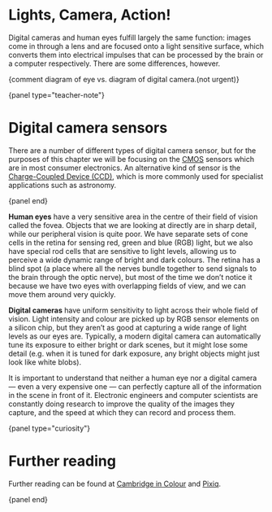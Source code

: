 # Lights, Camera, Action!


Digital cameras and human eyes fulfill largely the same function: images come in through a lens and are focused onto a light sensitive surface, which converts them into electrical impulses that can be processed by the brain or a computer respectively.
There are some differences, however.

{comment diagram of eye vs. diagram of digital camera.(not urgent)}

{panel type="teacher-note"}

# Digital camera sensors

There are a number of different types of digital camera sensor, but for the purposes of this chapter we will be focusing on the [CMOS](https://en.wikipedia.org/wiki/CMOS_sensor") sensors which are in most consumer electronics.
An alternative kind of sensor is the [Charge-Coupled Device (CCD)](https://en.wikipedia.org/wiki/Charge-coupled_device), which is more commonly used for specialist applications such as astronomy.

{panel end}

**Human eyes** have a very sensitive area in the centre of their field of vision called the fovea.
Objects that we are looking at directly are in sharp detail, while our peripheral vision is quite poor.
We have separate sets of cone cells in the retina for sensing red, green and blue (RGB) light, but we also have special rod cells that are sensitive to light levels, allowing us to perceive a wide dynamic range of bright and dark colours.
The retina has a blind spot (a place where all the nerves bundle together to send signals to the brain through the optic nerve), but most of the time we don’t notice it because we have two eyes with overlapping fields of view, and we can move them around very quickly.

**Digital cameras** have uniform sensitivity to light across their whole field of vision.
Light intensity and colour are picked up by RGB sensor elements on a silicon chip, but they aren’t as good at capturing a wide range of light levels as our eyes are.
Typically, a modern digital camera can automatically tune its exposure to either bright or dark scenes, but it might lose some detail (e.g. when it is tuned for dark exposure, any bright objects might just look like white blobs).

It is important to understand that neither a human eye nor a digital camera  — even a very expensive one — can perfectly capture all of the information in the scene in front of it.
Electronic engineers and computer scientists are constantly doing research to improve the quality of the images they capture, and the speed at which they can record and process them.

{panel type="curiosity"}

# Further reading

Further reading can be found at [Cambridge in Colour](http://www.cambridgeincolour.com/tutorials/cameras-vs-human-eye.htm) and [Pixiq](https://web.archive.org/web/20130309170941/http://www.pixiq.com/article/eyes-vs-cameras).

{panel end}
